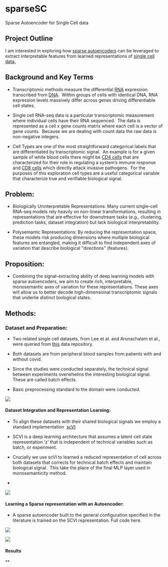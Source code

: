 # sparseSC
Sparse Autoencoder for Single Cell data

## Project Outline

  

I am interested in exploring how [sparse autoencoders](https://arxiv.org/abs/2309.08600) can be leveraged to extract interpretable features from learned representations of [single cell data.](https://www.nature.com/articles/s41596-020-00409-w)

## Background and Key Terms

- Transcriptomic methods measure the differential [RNA](https://en.wikipedia.org/wiki/RNA) expression transcribed from [DNA](https://en.wikipedia.org/wiki/DNA).  Within groups of cells with identical DNA, RNA expression levels massively differ across genes driving differentiable cell states.
    
- Single cell RNA-seq data is a particular transcriptomic measurement where individual cells have their RNA sequenced.  The data is represented as a cell x gene counts matrix where each cell is a vector of gene counts.  Because we are dealing with count data the raw data is non-negative integers.
    
- Cell Types are one of the most straightforward categorical labels that are differentiated by transcriptomic signal.  An example is for a given sample of white blood cells there might be [CD4 cells](https://en.wikipedia.org/wiki/CD4) that are characterized for their role in regulating a system’s immune response and [CD8 cells](https://en.wikipedia.org/wiki/Cytotoxic_T_cell) which directly attack invasive pathogens.  For the purposes of this exploration cell types are a useful categorical variable that characterize true and verifiable biological signal.
    

## Problem:

- Biologically Uninterpretable Representations: Many current single-cell RNA-seq models rely heavily on non-linear transformations, resulting in representations that are effective for downstream tasks (e.g., clustering, prediction tasks, dataset integration) but lack biological interpretability.
    
- Polysemantic Representations: By reducing the representation space, these models risk producing dimensions where multiple biological features are entangled, making it difficult to find independent axes of variation that describe biological "directions" (features).
    

## Proposition:

- Combining the signal-extracting ability of deep learning models with sparse autoencoders, we aim to create rich, interpretable, monosemantic axes of variation for these representations. These axes will allow us to better decode high-dimensional transcriptomic signals that underlie distinct biological states.
    

  

## Methods:

### Dataset and Preparation:

- Two related single cell datasets, from Lee et al. and Arunachalam et al., were queried from [this](https://cellxgene.cziscience.com/collections/b9fc3d70-5a72-4479-a046-c2cc1ab19efc) data repository.
    
- Both datasets are from peripheral blood samples from patients with and without covid.
    
- Since the studies were conducted separately, the technical signal between experiments overwhelms the interesting biological signal.  These are called batch effects.
    
- Basic preprocessing standard to the domain were conducted.
    

  

![](https://lh7-rt.googleusercontent.com/docsz/AD_4nXfWglmrKoBaVGsQUWSRM-TZBFH4dCkkECw8NOHwdNRSPblQhzKOB-fJC9CfscxrcYXyQMqnol9QAyP-JFh8jlfnPoO1jUdRkpWSNHy1n8W_q0rAAHodeID31bF5c_OX7dEyH8g6_63a55IdWl_4Aii6ug4?key=B_PLCf9l-ZN0jQYO7bdzDw)

  
  
  
  
  

#### Dataset Integration and Representation Learning:

- To align these datasets with their shared biological signals we employ a standard implementation  [scVI](https://docs.scvi-tools.org/en/1.1.5/user_guide/models/scvi.html).
    
- SCVI is a deep learning architecture that assumes a latent cell state representation ‘z’ that is independent of technical variables such as batch, or experiment.
    
- Crucially we use scVI to learned a reduced representation of cell across both datasets that corrects for technical batch effects and maintain biological signal.  This take the place of the final MLP layer used in monosemanticity method.
    
-   
    

![](https://lh7-rt.googleusercontent.com/docsz/AD_4nXcsCRHQN5GOS8csDEY7PIt8pwy8Skpt2HLk5hzVm2cL7-plX1ieWNYDSStK4KfQm03cUk5TLlcQOlbmKS81dyCCkq_GSc6HpQkBuveq_QZW4SQsfUeOoeSEhrtuDZxOWhX3HIASTPYNH6RUgRDMytapxp0s?key=B_PLCf9l-ZN0jQYO7bdzDw)

  
  
  

#### Learning a Sparse representation with an Autoencoder:

- A sparse autoencoder built to the general configuration specified in the literature is trained on the SCVI representation. Full code here.
    

  

![](https://lh7-rt.googleusercontent.com/docsz/AD_4nXeukhd44m_CLDuMshKBf9AB8iDbgAmkTtdR_E1bkbDlKJEfGvE2AoIFFkJ9Yms9FJupRQAdFUvya2SlfJKO9qoR74X8S06budIQWWc6EBsZ26Vj3ONLHs7LGnyvWI1vr0NqJvE5RskAzLLxDP1g4gDZLXA?key=B_PLCf9l-ZN0jQYO7bdzDw)

![](https://lh7-rt.googleusercontent.com/docsz/AD_4nXewORi6fOPbqeX5JBBDgvKnycXpPPfeiKcklipwNW9UxRG4A2URbjD4culLpntumuOiAL0LZPFfS11UadJf_w22HdBEl9JA6RsSd-I-j6HzLUgYJqxL2hAsyqcqOGnwLghAS6zUIUjvHSpups0s81eDv4Ox?key=B_PLCf9l-ZN0jQYO7bdzDw)

  

#### Results

**